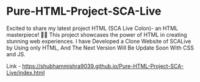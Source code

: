 # Pure-HTML-Project-SCA-Live

Excited to share my latest project HTML (SCA Live Colon)- an HTML masterpiece! 🚀✨ This project showcases the power of HTML in creating stunning web experiences.  I have Developed a Clone Website of SCALive by Using only HTML,
And The Next Version Will Be Update Soon With CSS and JS.

Link - https://shubhammishra9039.github.io/Pure-HTML-Project-SCA-Live/index.html
